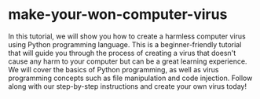 # make-your-won-computer-virus

In this tutorial, we will show you how to create a harmless computer virus using Python programming language. This is a beginner-friendly tutorial that will guide you through the process of creating a virus that doesn't cause any harm to your computer but can be a great learning experience. We will cover the basics of Python programming, as well as virus programming concepts such as file manipulation and code injection. Follow along with our step-by-step instructions and create your own virus today!
